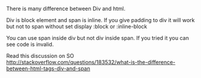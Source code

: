 <p>There is many difference between Div and html.</p>

<p>Div is block element and span is inline. If you give padding to div it will work but not to span without set display :block or :inline-block</p>

<p>You can use span inside div but not div inside span. If you tried it you can see code is invalid.</p>

<p>Read this discussion on SO <a href="http://stackoverflow.com/questions/183532/what-is-the-difference-between-html-tags-div-and-span" title="http://stackoverflow.com/questions/183532/what-is-the-difference-between-html-tags-div-and-span">http://stackoverflow.com/questions/183532/what-is-the-difference-between-html-tags-div-and-span</a></p>
